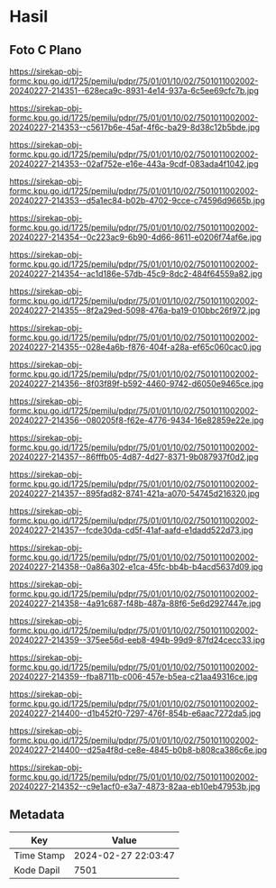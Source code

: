 # Hasil

## Foto C Plano

https://sirekap-obj-formc.kpu.go.id/1725/pemilu/pdpr/75/01/01/10/02/7501011002002-20240227-214351--628eca9c-8931-4e14-937a-6c5ee69cfc7b.jpg

https://sirekap-obj-formc.kpu.go.id/1725/pemilu/pdpr/75/01/01/10/02/7501011002002-20240227-214353--c5617b6e-45af-4f6c-ba29-8d38c12b5bde.jpg

https://sirekap-obj-formc.kpu.go.id/1725/pemilu/pdpr/75/01/01/10/02/7501011002002-20240227-214353--02af752e-e16e-443a-9cdf-083ada4f1042.jpg

https://sirekap-obj-formc.kpu.go.id/1725/pemilu/pdpr/75/01/01/10/02/7501011002002-20240227-214353--d5a1ec84-b02b-4702-9cce-c74596d9665b.jpg

https://sirekap-obj-formc.kpu.go.id/1725/pemilu/pdpr/75/01/01/10/02/7501011002002-20240227-214354--0c223ac9-6b90-4d66-8611-e0206f74af6e.jpg

https://sirekap-obj-formc.kpu.go.id/1725/pemilu/pdpr/75/01/01/10/02/7501011002002-20240227-214354--ac1d186e-57db-45c9-8dc2-484f64559a82.jpg

https://sirekap-obj-formc.kpu.go.id/1725/pemilu/pdpr/75/01/01/10/02/7501011002002-20240227-214355--8f2a29ed-5098-476a-ba19-010bbc26f972.jpg

https://sirekap-obj-formc.kpu.go.id/1725/pemilu/pdpr/75/01/01/10/02/7501011002002-20240227-214355--028e4a6b-f876-404f-a28a-ef65c060cac0.jpg

https://sirekap-obj-formc.kpu.go.id/1725/pemilu/pdpr/75/01/01/10/02/7501011002002-20240227-214356--8f03f89f-b592-4460-9742-d6050e9465ce.jpg

https://sirekap-obj-formc.kpu.go.id/1725/pemilu/pdpr/75/01/01/10/02/7501011002002-20240227-214356--080205f8-f62e-4776-9434-16e82859e22e.jpg

https://sirekap-obj-formc.kpu.go.id/1725/pemilu/pdpr/75/01/01/10/02/7501011002002-20240227-214357--86fffb05-4d87-4d27-8371-9b087937f0d2.jpg

https://sirekap-obj-formc.kpu.go.id/1725/pemilu/pdpr/75/01/01/10/02/7501011002002-20240227-214357--895fad82-8741-421a-a070-54745d216320.jpg

https://sirekap-obj-formc.kpu.go.id/1725/pemilu/pdpr/75/01/01/10/02/7501011002002-20240227-214357--fcde30da-cd5f-41af-aafd-e1dadd522d73.jpg

https://sirekap-obj-formc.kpu.go.id/1725/pemilu/pdpr/75/01/01/10/02/7501011002002-20240227-214358--0a86a302-e1ca-45fc-bb4b-b4acd5637d09.jpg

https://sirekap-obj-formc.kpu.go.id/1725/pemilu/pdpr/75/01/01/10/02/7501011002002-20240227-214358--4a91c687-f48b-487a-88f6-5e6d2927447e.jpg

https://sirekap-obj-formc.kpu.go.id/1725/pemilu/pdpr/75/01/01/10/02/7501011002002-20240227-214359--375ee56d-eeb8-494b-99d9-87fd24cecc33.jpg

https://sirekap-obj-formc.kpu.go.id/1725/pemilu/pdpr/75/01/01/10/02/7501011002002-20240227-214359--fba8711b-c006-457e-b5ea-c21aa49316ce.jpg

https://sirekap-obj-formc.kpu.go.id/1725/pemilu/pdpr/75/01/01/10/02/7501011002002-20240227-214400--d1b452f0-7297-476f-854b-e6aac7272da5.jpg

https://sirekap-obj-formc.kpu.go.id/1725/pemilu/pdpr/75/01/01/10/02/7501011002002-20240227-214400--d25a4f8d-ce8e-4845-b0b8-b808ca386c6e.jpg

https://sirekap-obj-formc.kpu.go.id/1725/pemilu/pdpr/75/01/01/10/02/7501011002002-20240227-214352--c9e1acf0-e3a7-4873-82aa-eb10eb47953b.jpg


## Metadata

| Key        | Value               |
| ---------- | ------------------- |
| Time Stamp | 2024-02-27 22:03:47 |
| Kode Dapil | 7501                |



